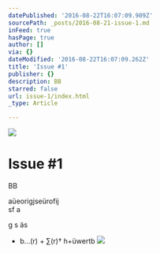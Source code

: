 ```yaml
---
datePublished: '2016-08-22T16:07:09.909Z'
sourcePath: _posts/2016-08-21-issue-1.md
inFeed: true
hasPage: true
author: []
via: {}
dateModified: '2016-08-22T16:07:09.262Z'
title: 'Issue #1'
publisher: {}
description: BB
starred: false
url: issue-1/index.html
_type: Article

---
```

![](https://the-grid-user-content.s3-us-west-2.amazonaws.com/c9cf8555-68e2-4e1f-a2cf-74dc4ff552fa.jpg)

# Issue \#1

BB

aüeorigjseürofij   
sf a

g s äs

* b...(r) + ∑(r)† h+üwertb
![](https://the-grid-user-content.s3-us-west-2.amazonaws.com/a086f5dc-3dcc-493e-bad2-12811b44b052.jpg)